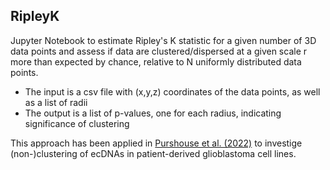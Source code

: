 ## RipleyK

Jupyter Notebook to estimate Ripley's K statistic for a given number of 3D data points and assess if data are clustered/dispersed at a given scale r more than expected by chance, relative to N uniformly distributed data points.

- The input is a csv file with (x,y,z) coordinates of the data points, as well as a list of radii
- The output is a list of p-values, one for each radius, indicating significance of clustering

This approach has been applied in [Purshouse et al. (2022)](https://www.biorxiv.org/content/10.1101/2022.01.29.478046v1) to investige (non-)clustering of ecDNAs in patient-derived glioblastoma cell lines.